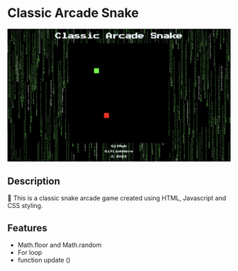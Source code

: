 # Classic Arcade Snake 
[![screen shot of the site](./images/arcadeSnakeImage.png)](https://snake-arcade.web.app)

## Description 

🐍 This is a classic snake arcade game created using HTML, Javascript and CSS styling. 

## Features

* Math.floor and Math.random
* For loop 
* function update ()
